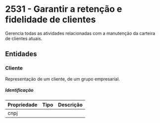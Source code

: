 # 2531 - Garantir a retenção e fidelidade de clientes

Gerencia todas as atividades relacionadas com a manutenção da carteira de clientes atuais.

## Entidades

### Cliente

Representação de um cliente, de um grupo empresarial.

##### Identificação

| Propriedade     | Tipo            | Descrição                                                   |
| --------------- | --------------- | ----------------------------------------------------------- |
| cnpj 
